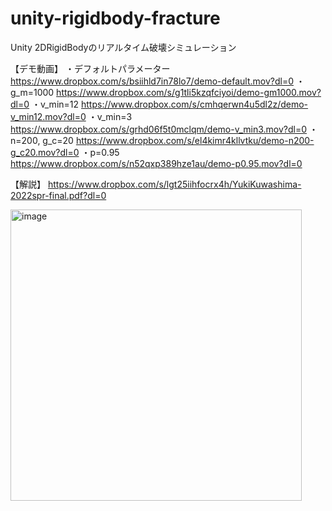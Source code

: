 # unity-rigidbody-fracture

Unity 2DRigidBodyのリアルタイム破壊シミュレーション

【デモ動画】
・デフォルトパラメーター
https://www.dropbox.com/s/bsiihld7in78lo7/demo-default.mov?dl=0
・g_m=1000
https://www.dropbox.com/s/g1tli5kzqfciyoi/demo-gm1000.mov?dl=0
・v_min=12
https://www.dropbox.com/s/cmhqerwn4u5dl2z/demo-v_min12.mov?dl=0
・v_min=3
https://www.dropbox.com/s/grhd06f5t0mclqm/demo-v_min3.mov?dl=0
・n=200, g_c=20
https://www.dropbox.com/s/el4kimr4kllvtku/demo-n200-g_c20.mov?dl=0
・p=0.95
https://www.dropbox.com/s/n52qxp389hze1au/demo-p0.95.mov?dl=0

【解説】
https://www.dropbox.com/s/lgt25iihfocrx4h/YukiKuwashima-2022spr-final.pdf?dl=0

<img width="466" alt="image" src="https://user-images.githubusercontent.com/28947703/187735179-68860e78-c366-44f6-9562-f13578fffe93.png">

